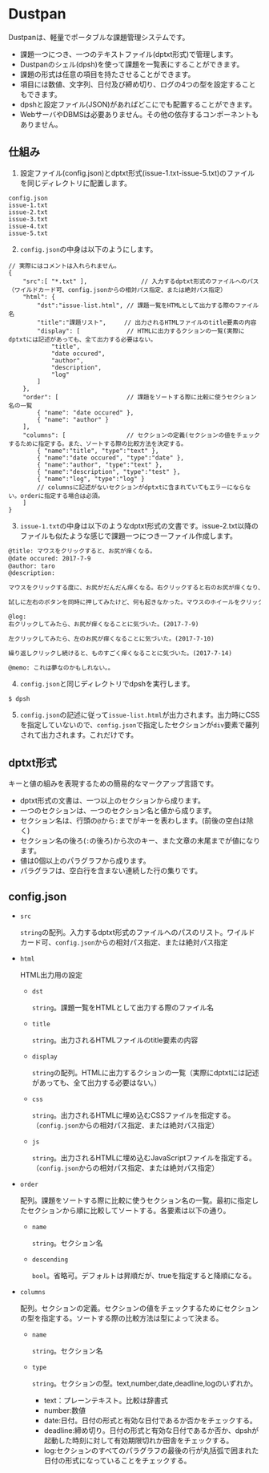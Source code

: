 # Dustpan

Dustpanは、軽量でポータブルな課題管理システムです。

* 課題一つにつき、一つのテキストファイル(dptxt形式)で管理します。
* Dustpanのシェル(dpsh)を使って課題を一覧表にすることができます。
* 課題の形式は任意の項目を持たさせることができます。
* 項目には数値、文字列、日付及び締め切り、ログの4つの型を設定することもできます。
* dpshと設定ファイル(JSON)があればどこにでも配置することができます。
* WebサーバやDBMSは必要ありません。その他の依存するコンポーネントもありません。

## 仕組み

1. 設定ファイル(config.json)とdptxt形式(issue-1.txt-issue-5.txt)のファイルを同じディレクトリに配置します。

```ディレクトリ配置
config.json
issue-1.txt
issue-2.txt
issue-3.txt
issue-4.txt
issue-5.txt
```

2. `config.json`の中身は以下のようにします。

```jsonc
// 実際にはコメントは入れられません。
{
	"src":[ "*.txt" ],               // 入力するdptxt形式のファイルへのパス（ワイルドカード可、config.jsonからの相対パス指定、または絶対パス指定）
	"html": {
		"dst":"issue-list.html", // 課題一覧をHTMLとして出力する際のファイル名
		"title":"課題リスト",     // 出力されるHTMLファイルのtitle要素の内容
		"display": [             // HTMLに出力するクションの一覧(実際にdptxtには記述があっても、全て出力する必要はない。
			"title",
			"date occured",
			"author",
			"description",
			"log"
		]
	},
	"order": [                   // 課題をソートする際に比較に使うセクション名の一覧
		{ "name": "date occured" },
		{ "name": "author" }
	],
	"columns": [                 // セクションの定義(セクションの値をチェックするために指定する。また、ソートする際の比較方法を決定する。
		{ "name":"title", "type":"text" },
		{ "name":"date occured", "type":"date" },
		{ "name":"author", "type":"text" },
		{ "name":"description", "type":"test" },
		{ "name":"log", "type":"log" }
		// columnsに記述がないセクションがdptxtに含まれていてもエラーにならない。orderに指定する場合は必須。
   	]
}
```

3. `issue-1.txt`の中身は以下のようなdptxt形式の文書です。issue-2.txt以降のファイルも似たような感じで課題一つにつき一ファイル作成します。

```issue-1.txt
@title: マウスをクリックすると、お尻が痒くなる。
@date occured: 2017-7-9
@author: taro
@description: 

マウスをクリックする度に、お尻がだんだん痒くなる。右クリックすると右のお尻が痒くなり、左クリックすると左のお尻が痒くなる。

試しに左右のボタンを同時に押してみたけど、何も起きなかった。マウスのホイールをクリックしてみたけど、やっぱり何も起きなかった。

@log: 
右クリックしてみたら、お尻が痒くなることに気づいた。(2017-7-9)

左クリックしてみたら、左のお尻が痒くなることに気づいた。(2017-7-10)

繰り返しクリックし続けると、ものすごく痒くなることに気づいた。(2017-7-14)

@memo: これは夢なのかもしれない。。
```

4. `config.json`と同じディレクトリでdpshを実行します。

```
$ dpsh
```

5. `config.json`の記述に従って`issue-list.html`が出力されます。出力時にCSSを指定していないので、`config.json`で指定したセクションが`div`要素で羅列されて出力されます。これだけです。

## dptxt形式

キーと値の組みを表現するための簡易的なマークアップ言語です。

* dptxt形式の文書は、一つ以上のセクションから成ります。
* 一つのセクションは、一つのセクション名と値から成ります。
* セクション名は、行頭の`@`から`:`までがキーを表わします。(前後の空白は除く)
* セクション名の後ろ(`:`の後ろ)から次のキー、また文章の末尾までが値になります。
* 値は0個以上のパラグラフから成ります。
* パラグラフは、空白行を含まない連続した行の集りです。

## config.json

* `src`

	`string`の配列。入力するdptxt形式のファイルへのパスのリスト。ワイルドカード可、`config.json`からの相対パス指定、または絶対パス指定

* `html`

	HTML出力用の設定
	
	- `dst`
	
		`string`。課題一覧をHTMLとして出力する際のファイル名
		
	- `title`
	
		`string`。出力されるHTMLファイルのtitle要素の内容
		
	- `display`
	
		`string`の配列。HTMLに出力するクションの一覧（実際にdptxtには記述があっても、全て出力する必要はない。）
		
	- `css`
	
		`string`。出力されるHTMLに埋め込むCSSファイルを指定する。（`config.json`からの相対パス指定、または絶対パス指定）
		
	- `js`
	
		`string`。出力されるHTMLに埋め込むJavaScriptファイルを指定する。（`config.json`からの相対パス指定、または絶対パス指定）

	
* `order`

	配列。課題をソートする際に比較に使うセクション名の一覧。最初に指定したセクションから順に比較してソートする。各要素は以下の通り。
	
	- `name`
	
		`string`。セクション名
		
	- `descending`
	
		`bool`。省略可。デフォルトは昇順だが、trueを指定すると降順になる。
		
* `columns`

	配列。セクションの定義。セクションの値をチェックするためにセクションの型を指定する。ソートする際の比較方法は型によって決まる。
	
	- `name`
	
		`string`。セクション名
		
	- `type`
	
		`string`。セクションの型。text,number,date,deadline,logのいずれか。
		
		+ text：プレーンテキスト。比較は辞書式
		+ number:数値 
		+ date:日付。日付の形式と有効な日付であるか否かをチェックする。
		+ deadline:締め切り。日付の形式と有効な日付であるか否か、dpshが起動した時刻に対して有効期限切れか田舎をチェックする。
		+ log:セクションのすべてのパラグラフの最後の行が丸括弧で囲まれた日付の形式になっていることをチェックする。
